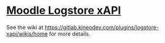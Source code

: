 # [Moodle Logstore xAPI](https://moodle.org/plugins/view/logstore_xapi)

See the wiki at https://gitlab.kineodev.com/plugins/logstore-xapi/wikis/home for more details.
